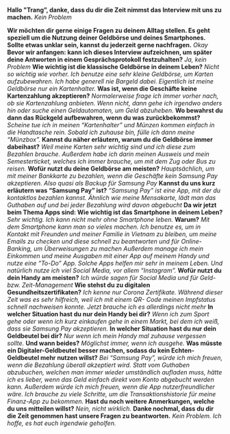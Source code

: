 **Hallo "Trang”, danke, dass du dir die Zeit nimmst das Interview mit uns zu machen.**
*Kein Problem*

**Wir möchten dir gerne einige Fragen zu deinem Alltag stellen. Es geht speziell um die Nutzung deiner Geldbörse und deines Smartphones.**
**Sollte etwas unklar sein, kannst du jederzeit gerne nachfragen.**
*Okay*
**Bevor wir anfangen: kann ich dieses Interview aufzeichnen, um später deine Antworten in einem Gesprächsprotokoll festzuhalten?**
*Ja, kein Problem*
**Wie wichtig ist die klassische Geldbörse in deinem Leben?**
*Nicht so wichtig wie vorher. Ich benutze eine sehr kleine Geldbörse, um Karten aufzubewahren. Ich habe generell nie Bargeld dabei. Eigentlich ist meine Geldbörse nur ein Kartenhalter.*
**Was ist, wenn die Geschäfte keine Kartenzahlung akzeptieren?**
*Normalerweise frage ich immer vorher nach, ob sie Kartenzahlung anbieten. Wenn nicht, dann gehe ich irgendwo anders hin oder suche einen Geldautomaten, um Geld abzuheben.*
**Wo bewahrst du dann das Rückgeld aufbewahren, wenn du was zurückbekommst?**
*Scheine tue ich in meinen “Kartenhalter” und Münzen kommen einfach in die Handtasche rein. Sobald ich zuhause bin, fülle ich dann meine “Münzbox”.*
**Kannst du näher erläutern, warum du die Geldbörse immer dabeihast?**
*Weil meine Karten sehr wichtig sind und ich diese zum Bezahlen brauche.*
*Außerdem habe ich darin meinen Ausweis und mein Semesterticket, welches ich immer brauche, um mit dem Zug oder Bus zu reisen.*
**Wofür nutzt du deine Geldbörse am meisten?**
*Hauptsächlich, um mit meiner Bankkarte zu bezahlen, wenn die Geschäfte kein Samsung Pay akzeptieren. Also quasi als Backup für Samsung Pay*
**Kannst du uns kurz erläutern was “Samsung Pay” ist?**
*“Samsung Pay” ist eine App, mit der du kontaktlos bezahlen kannst. Ähnlich wie meine Mensakarte, lädt man das Guthaben auf und bei jeder Bezahlung wird davon abgebucht*
**Da wir jetzt beim Thema Apps sind: Wie wichtig ist das Smartphone in deinem Leben?**
*Sehr wichtig. Ich kann nicht mehr ohne Smartphone leben.*
**Warum?**
*Mit dem Smartphone kann man so vieles machen.*
*Ich benutze es, um in Kontakt mit Freunden und meiner Familie in Vietnam zu bleiben, um meine Emails zu checken und diese schnell zu beantworten und für Online-Banking, um Überweisungen zu machen*
*Außerdem manage ich mein Einkommen und meine Ausgaben mit einer App auf meinem Handy und nutze eine “To-Do” App. Solche Apps helfen mir sehr in meinem Leben.*
*Und natürlich nutze ich viel Social Media, vor allem “Instagram”.*
**Wofür nutzt du dein Handy am meisten?**
*Ich würde sagen für Social Media und für Geld- bzw. Zeit-Management*
**Wie stehst du zu digitalen Gesundheitszertifikaten?**
*Ich kenne nur Corona Zertifikate. Während dieser Zeit was es sehr hilfreich, weil ich mit einem QR- Code meinen Impfstatus schnell nachweisen konnte. Jetzt brauche ich es allerdings nicht mehr*
**In welcher Situation hast du nur dein Handy bei dir?**
*Wenn ich zum Sport gehe oder wenn ich kurz einkaufen gehe in einem Markt, bei dem ich weiß, dass sie Samsung Pay akzeptieren.*
**In welcher Situation hast du nur dein Geldbeutel bei dir?**
*Nur wenn ich mein Handy mal zuhause vergessen sollte.*
**Und wann beides?**
*Möglichst immer, wenn ich ausgehe.*
**Was müsste ein Digitaler-Geldbeutel besser machen, sodass du kein Echten-Geldbeutel mehr nutzen willst?**
*Bei “Samsung Pay”, würde ich mich freuen, wenn die Bezahlung überall akzeptiert wird.*
*Statt vom Guthaben abzubuchen, welchen man immer wieder umständlich aufladen muss, hätte ich es lieber, wenn das Geld einfach direkt vom Konto abgebucht werden kann.*
*Außerdem würde ich mich freuen, wenn die App nutzerfreundlicher wäre. Ich brauche zu viele Schritte, um die Transaktionshistorie für meine Finanz-App zu bekommen.*
**Hast du noch weitere Anmerkungen, welche du uns mitteilen willst?**
*Nein, nicht wirklich.*
**Danke nochmal, dass du dir die Zeit genommen hast unsere Fragen zu beantworten.**
*Kein Problem. Ich hoffe, es hat euch irgendwie geholfen.*
